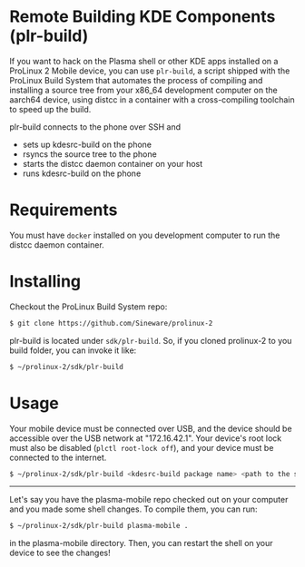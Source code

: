 # Remote Building KDE Components (plr-build)

If you want to hack on the Plasma shell or other KDE apps installed on a ProLinux 2 Mobile device, you can use `plr-build`, a script shipped with the ProLinux Build System that automates the process of compiling and installing a source tree from your x86_64 development computer on the aarch64 device, using distcc in a container with a cross-compiling toolchain to speed up the build.

plr-build connects to the phone over SSH and
- sets up kdesrc-build on the phone
- rsyncs the source tree to the phone
- starts the distcc daemon container on your host
- runs kdesrc-build on the phone


# Requirements
You must have `docker` installed on you development computer to run the distcc daemon container.

# Installing
Checkout the ProLinux Build System repo:
```bash
$ git clone https://github.com/Sineware/prolinux-2
```

plr-build is located under `sdk/plr-build`. So, if you cloned prolinux-2 to you build folder, you can invoke it like:
```bash
$ ~/prolinux-2/sdk/plr-build
```

# Usage
Your mobile device must be connected over USB, and the device should be accessible over the USB network at "172.16.42.1". 
Your device's root lock must also be disabled (`plctl root-lock off`), and your device must be connected to the internet.

```bash
$ ~/prolinux-2/sdk/plr-build <kdesrc-build package name> <path to the source tree>
```

<hr />

Let's say you have the plasma-mobile repo checked out on your computer and you made some shell changes. To compile them, you can run:
```bash
$ ~/prolinux-2/sdk/plr-build plasma-mobile .
```
in the plasma-mobile directory. Then, you can restart the shell on your device to see the changes!